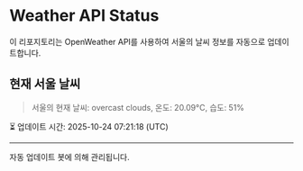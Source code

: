 
# Weather API Status

이 리포지토리는 OpenWeather API를 사용하여 서울의 날씨 정보를 자동으로 업데이트합니다.

## 현재 서울 날씨
> 서울의 현재 날씨: overcast clouds, 온도: 20.09°C, 습도: 51%

⏳ 업데이트 시간: 2025-10-24 07:21:18 (UTC)

---
자동 업데이트 봇에 의해 관리됩니다.
